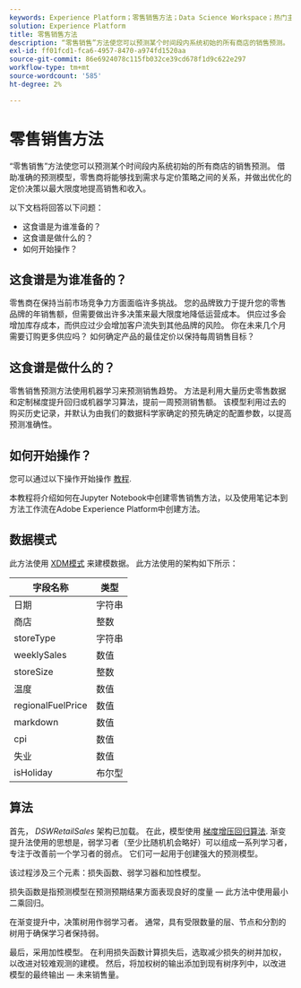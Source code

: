 ```yaml
---
keywords: Experience Platform；零售销售方法；Data Science Workspace；热门主题；方法；预建方法
solution: Experience Platform
title: 零售销售方法
description: “零售销售”方法使您可以预测某个时间段内系统初始的所有商店的销售预测。 借助准确的预测模型，零售商将能够找到需求与定价策略之间的关系，并做出优化的定价决策以最大限度地提高销售和收入。
exl-id: ff01fcd1-fca6-4957-8470-a974fd1520aa
source-git-commit: 86e6924078c115fb032ce39cd678f1d9c622e297
workflow-type: tm+mt
source-wordcount: '585'
ht-degree: 2%

---
```


# 零售销售方法

“零售销售”方法使您可以预测某个时间段内系统初始的所有商店的销售预测。 借助准确的预测模型，零售商将能够找到需求与定价策略之间的关系，并做出优化的定价决策以最大限度地提高销售和收入。

以下文档将回答以下问题：
* 这食谱是为谁准备的？
* 这食谱是做什么的？
* 如何开始操作？

## 这食谱是为谁准备的？

零售商在保持当前市场竞争力方面面临许多挑战。 您的品牌致力于提升您的零售品牌的年销售额，但需要做出许多决策来最大限度地降低运营成本。 供应过多会增加库存成本，而供应过少会增加客户流失到其他品牌的风险。 你在未来几个月需要订购更多供应吗？ 如何确定产品的最佳定价以保持每周销售目标？

## 这食谱是做什么的？

零售销售预测方法使用机器学习来预测销售趋势。 方法是利用大量历史零售数据和定制梯度提升回归或机器学习算法，提前一周预测销售额。 该模型利用过去的购买历史记录，并默认为由我们的数据科学家确定的预先确定的配置参数，以提高预测准确性。

## 如何开始操作？

您可以通过以下操作开始操作 [教程](../jupyterlab/create-a-model.md).

本教程将介绍如何在Jupyter Notebook中创建零售销售方法，以及使用笔记本到方法工作流在Adobe Experience Platform中创建方法。

## 数据模式

此方法使用 [XDM模式](../../xdm/schema/field-dictionary.md) 来建模数据。 此方法使用的架构如下所示：

| 字段名称 | 类型 |
| --- | --- |
| 日期 | 字符串 |
| 商店 | 整数 |
| storeType | 字符串 |
| weeklySales | 数值 |
| storeSize | 整数 |
| 温度 | 数值 |
| regionalFuelPrice | 数值 |
| markdown | 数值 |
| cpi | 数值 |
| 失业 | 数值 |
| isHoliday | 布尔型 |


## 算法

首先， *DSWRetailSales* 架构已加载。 在此，模型使用 [梯度增压回归算法](https://scikit-learn.org/stable/modules/generated/sklearn.ensemble.GradientBoostingRegressor.html). 渐变提升法使用的思想是，弱学习者（至少比随机机会略好）可以组成一系列学习者，专注于改善前一个学习者的弱点。 它们可一起用于创建强大的预测模型。

该过程涉及三个元素：损失函数、弱学习器和加性模型。

损失函数是指预测模型在预测预期结果方面表现良好的度量 — 此方法中使用最小二乘回归。

在渐变提升中，决策树用作弱学习者。 通常，具有受限数量的层、节点和分割的树用于确保学习者保持弱。

最后，采用加性模型。 在利用损失函数计算损失后，选取减少损失的树并加权，以改进对较难观测的建模。 然后，将加权树的输出添加到现有树序列中，以改进模型的最终输出 — 未来销售量。
